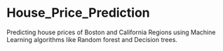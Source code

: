 # House_Price_Prediction

Predicting house prices of Boston and California Regions using Machine Learning algorithms like Random forest and Decision trees.
